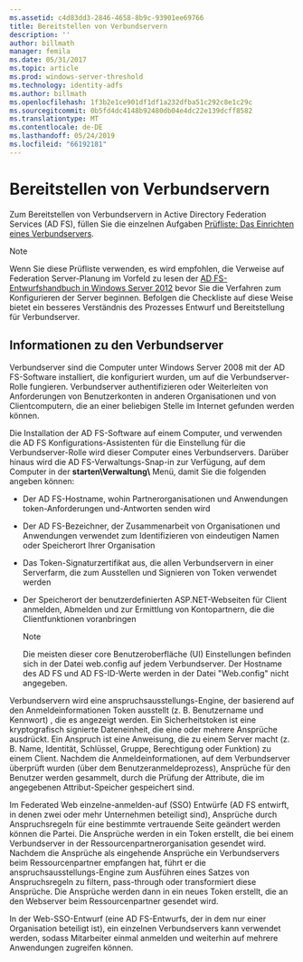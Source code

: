 ```yaml
---
ms.assetid: c4d83dd3-2846-4658-8b9c-93901ee69766
title: Bereitstellen von Verbundservern
description: ''
author: billmath
manager: femila
ms.date: 05/31/2017
ms.topic: article
ms.prod: windows-server-threshold
ms.technology: identity-adfs
ms.author: billmath
ms.openlocfilehash: 1f3b2e1ce901df1df1a232dfba51c292c8e1c29c
ms.sourcegitcommit: 0b5fd4dc4148b92480db04e4dc22e139dcff8582
ms.translationtype: MT
ms.contentlocale: de-DE
ms.lasthandoff: 05/24/2019
ms.locfileid: "66192181"
---
```

# <a name="deploying-federation-servers"></a>Bereitstellen von Verbundservern

Zum Bereitstellen von Verbundservern in Active Directory Federation Services \(AD FS\), füllen Sie die einzelnen Aufgaben [Prüfliste: Das Einrichten eines Verbundservers](Checklist--Setting-Up-a-Federation-Server.md).  
  
> [!NOTE]  
> Wenn Sie diese Prüfliste verwenden, es wird empfohlen, die Verweise auf Federation Server-Planung im Vorfeld zu lesen der [AD FS-Entwurfshandbuch in Windows Server 2012](https://technet.microsoft.com/library/dd807036.aspx) bevor Sie die Verfahren zum Konfigurieren der Server beginnen. Befolgen die Checkliste auf diese Weise bietet ein besseres Verständnis des Prozesses Entwurf und Bereitstellung für Verbundserver.  
  
## <a name="about-federation-servers"></a>Informationen zu den Verbundserver  
Verbundserver sind die Computer unter Windows Server 2008 mit der AD FS-Software installiert, die konfiguriert wurden, um auf die Verbundserver-Rolle fungieren. Verbundserver authentifizieren oder Weiterleiten von Anforderungen von Benutzerkonten in anderen Organisationen und von Clientcomputern, die an einer beliebigen Stelle im Internet gefunden werden können.  
  
Die Installation der AD FS-Software auf einem Computer, und verwenden die AD FS Konfigurations-Assistenten für die Einstellung für die Verbundserver-Rolle wird dieser Computer eines Verbundservers. Darüber hinaus wird die AD FS-Verwaltungs-Snap\-in zur Verfügung, auf dem Computer in der **starten\\Verwaltung\\**  Menü, damit Sie die folgenden angeben können:  
  
-   Der AD FS-Hostname, wohin Partnerorganisationen und Anwendungen token-Anforderungen und-Antworten senden wird  
  
-   Der AD FS-Bezeichner, der Zusammenarbeit von Organisationen und Anwendungen verwendet zum Identifizieren von eindeutigen Namen oder Speicherort Ihrer Organisation  
  
-   Das Token\-Signaturzertifikat aus, die allen Verbundservern in einer Serverfarm, die zum Ausstellen und Signieren von Token verwendet werden  
  
-   Der Speicherort der benutzerdefinierten ASP.NET-Webseiten für Client anmelden, Abmelden und zur Ermittlung von Kontopartnern, die die Clientfunktionen voranbringen  
  
    > [!NOTE]  
    > Die meisten dieser core Benutzeroberfläche \(UI\) Einstellungen befinden sich in der Datei web.config auf jedem Verbundserver. Der Hostname des AD FS und AD FS-ID-Werte werden in der Datei "Web.config" nicht angegeben.  
  
Verbundservern wird eine anspruchsausstellungs-Engine, der basierend auf den Anmeldeinformationen Token ausstellt \(z. B. Benutzername und Kennwort\) , die es angezeigt werden. Ein Sicherheitstoken ist eine kryptografisch signierte Dateneinheit, die eine oder mehrere Ansprüche ausdrückt. Ein Anspruch ist eine Anweisung, die zu einem Server macht \(z. B. Name, Identität, Schlüssel, Gruppe, Berechtigung oder Funktion\) zu einem Client. Nachdem die Anmeldeinformationen, auf dem Verbundserver überprüft wurden \(über dem Benutzeranmeldeprozess\), Ansprüche für den Benutzer werden gesammelt, durch die Prüfung der Attribute, die im angegebenen Attribut-Speicher gespeichert sind.  
  
Im Federated Web einzelne\-anmelden\-auf \(SSO\) Entwürfe \(AD FS entwirft, in denen zwei oder mehr Unternehmen beteiligt sind\), Ansprüche durch Anspruchsregeln für eine bestimmte vertrauende Seite geändert werden können die Partei. Die Ansprüche werden in ein Token erstellt, die bei einem Verbundserver in der Ressourcenpartnerorganisation gesendet wird. Nachdem die Ansprüche als eingehende Ansprüche ein Verbundservers beim Ressourcenpartner empfangen hat, führt er die anspruchsausstellungs-Engine zum Ausführen eines Satzes von Anspruchsregeln zu filtern, pass-through oder transformiert diese Ansprüche. Die Ansprüche werden dann in ein neues Token erstellt, die an den Webserver beim Ressourcenpartner gesendet wird.  
  
In der Web-SSO-Entwurf \(eine AD FS-Entwurfs, der in dem nur einer Organisation beteiligt ist\), ein einzelnen Verbundservers kann verwendet werden, sodass Mitarbeiter einmal anmelden und weiterhin auf mehrere Anwendungen zugreifen können.  
  
